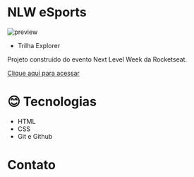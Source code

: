 # NLW eSports 
![preview](./assets/preview.png)
- Trilha Explorer

Projeto construido do evento Next Level Week da Rocketseat.

[Clique aqui para acessar](https://LeonardoJustino.github.io/nlw-esports-explorer)
# 😊 Tecnologias
- HTML
- CSS
- Git e Github

# Contato
